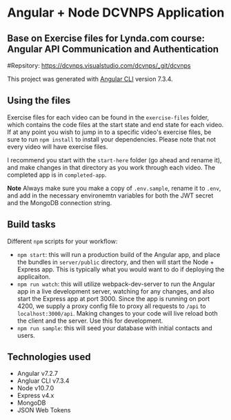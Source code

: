 # Angular + Node DCVNPS Application

## Base on Exercise files for Lynda.com course: Angular API Communication and Authentication

#Repsitory: https://dcvnps.visualstudio.com/dcvnps/_git/dcvnps

This project was generated with [Angular CLI](https://github.com/angular/angular-cli) version 7.3.4.

## Using the files

Exercise files for each video can be found in the `exercise-files` folder, which contains the code files at the start state and end state for each video. If at any point you wish to jump in to a specific video's exercise files, be sure to run `npm install` to install your dependencies. Please note that not every video will have exercise files.

I recommend you start with the `start-here` folder (go ahead and rename it), and make changes in that directory as you work through each video. The completed app is in `completed-app`.

**Note**
Always make sure you make a copy of `.env.sample`, rename it to `.env`, and add in the necessary environemtn variables for both the JWT secret and the MongoDB connection string.

## Build tasks

Different `npm` scripts for your workflow:
  * `npm start`: this will run a production build of the Angular app, and place the bundles in `server/public` directory, and then will start the Node + Express app. This is typically what you would want to do if deploying the applicaiton.
  * `npm run watch`: this will utilize webpack-dev-server to run the Angular app in a live development server, watching for any changes, and also start the Express app at port 3000. Since the app is running on port 4200, we supply a proxy config file to proxy all requests to `/api` to `localhost:3000/api`. Making changes to your code will live reload both the client and the server. Use this for development.
  * `npm run sample`: this will seed your database with initial contacts and users.

## Technologies used
  * Angular v7.2.7
  * Angluar CLI v7.3.4
  * Node v10.7.0
  * Express v4.x
  * MongoDB
  * JSON Web Tokens
